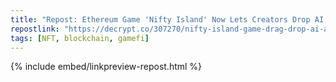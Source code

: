 ```yaml
---
title: "Repost: Ethereum Game 'Nifty Island' Now Lets Creators Drop AI Agents Into 3D Worlds - Decrypt"
repostlink: "https://decrypt.co/307270/nifty-island-game-drag-drop-ai-agents"
tags: [NFT, blockchain, gamefi]
---
```


{% include embed/linkpreview-repost.html %}
